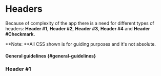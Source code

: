 # Headers

Because of complexity of the app there is a need for different types of headers: **Header \#1**, **Header \#2**, **Header \#3**, **Header \#4** and **Header \#Checkmark.**

**Note: **All CSS shown is for guiding purposes and it's not absolute.

#### General guidelines {#general-guidelines}

### Header \#1



